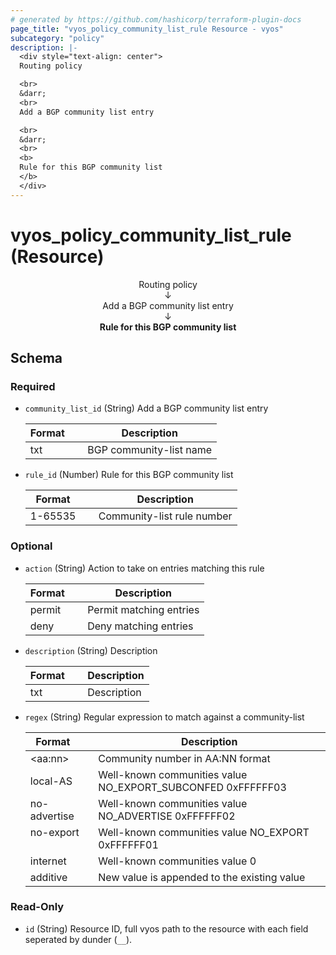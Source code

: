 ```yaml
---
# generated by https://github.com/hashicorp/terraform-plugin-docs
page_title: "vyos_policy_community_list_rule Resource - vyos"
subcategory: "policy"
description: |-
  <div style="text-align: center">
  Routing policy

  <br>
  &darr;
  <br>
  Add a BGP community list entry

  <br>
  &darr;
  <br>
  <b>
  Rule for this BGP community list
  </b>
  </div>
---
```


# vyos_policy_community_list_rule (Resource)

<div style="text-align: center">
Routing policy

<br>
&darr;
<br>
Add a BGP community list entry

<br>
&darr;
<br>
<b>
Rule for this BGP community list
</b>
</div>



<!-- schema generated by tfplugindocs -->
## Schema

### Required

- `community_list_id` (String) Add a BGP community list entry

    |  Format  &emsp;|  Description              |
    |----------------|---------------------------|
    |  txt     &emsp;|  BGP community-list name  |
- `rule_id` (Number) Rule for this BGP community list

    |  Format   &emsp;|  Description                 |
    |-----------------|------------------------------|
    |  1-65535  &emsp;|  Community-list rule number  |

### Optional

- `action` (String) Action to take on entries matching this rule

    |  Format  &emsp;|  Description              |
    |----------------|---------------------------|
    |  permit  &emsp;|  Permit matching entries  |
    |  deny    &emsp;|  Deny matching entries    |
- `description` (String) Description

    |  Format  &emsp;|  Description  |
    |----------------|---------------|
    |  txt     &emsp;|  Description  |
- `regex` (String) Regular expression to match against a community-list

    |  Format         &emsp;|  Description                                                  |
    |-----------------------|---------------------------------------------------------------|
    |  &lt;aa:nn&gt;  &emsp;|  Community number in AA:NN format                             |
    |  local-AS       &emsp;|  Well-known communities value NO_EXPORT_SUBCONFED 0xFFFFFF03  |
    |  no-advertise   &emsp;|  Well-known communities value NO_ADVERTISE 0xFFFFFF02         |
    |  no-export      &emsp;|  Well-known communities value NO_EXPORT 0xFFFFFF01            |
    |  internet       &emsp;|  Well-known communities value 0                               |
    |  additive       &emsp;|  New value is appended to the existing value                  |

### Read-Only

- `id` (String) Resource ID, full vyos path to the resource with each field seperated by dunder (`__`).
